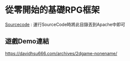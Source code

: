 # 從零開始的基礎RPG框架

[Sourcecode](https://github.com/beadcaptain/2DGameNoneName) : 運行SourceCode時將此目錄丟到Apache中即可

## 遊戲Demo連結

https://davidhsu666.com/archives/2dgame-nonename/
